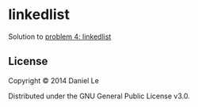 # linkedlist

Solution to [problem 4: linkedlist](http://www.pythonchallenge.com/pc/def/linkedlist.php)

## License

Copyright © 2014 Daniel Le

Distributed under the GNU General Public License v3.0.
